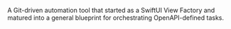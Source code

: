 A Git-driven automation tool that started as a SwiftUI View Factory and matured into a general blueprint for orchestrating OpenAPI-defined tasks.
